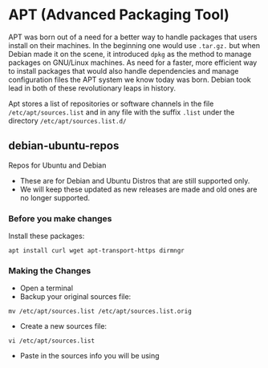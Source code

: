 # APT (Advanced Packaging Tool)
APT was born out of a need for a better way to handle packages that users install on their machines.
In the beginning one would use `.tar.gz.` but when Debian made it on the scene, it introduced `dpkg`
as the method to manage packages on GNU/Linux machines. As need for a faster, more efficient way to
install packages that would also handle dependencies and manage configuration files the APT system
we know today was born. Debian took lead in both of these revolutionary leaps in history.

Apt stores a list of repositories or software channels in the file `/etc/apt/sources.list`
and in any file with the suffix `.list` under the directory `/etc/apt/sources.list.d/`

## debian-ubuntu-repos
Repos for Ubuntu and Debian

* These are for Debian and Ubuntu Distros that are still supported only.
* We will keep these updated as new releases are made and old ones are no longer supported.

### Before you make changes
Install these packages:

```
apt install curl wget apt-transport-https dirmngr
```

### Making the Changes
* Open a terminal
* Backup your original sources file:

```
mv /etc/apt/sources.list /etc/apt/sources.list.orig
```
* Create a new sources file:
```
vi /etc/apt/sources.list
```
* Paste in the sources info you will be using
